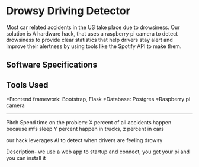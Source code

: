 # Drowsy Driving Detector

Most car related accidents in the US take place due to drowsiness.
Our solution is A hardware hack, that uses a raspberry pi camera to detect drowsiness to provide clear statistics that help drivers stay alert and improve their alertness by using tools like the Spotify API to make them. 

## Software Specifications

## Tools Used
*Frontend framework: Bootstrap, Flask
*Database: Postgres
*Raspberry pi camera 

---
Pitch 
Spend time on the problem: 
X percent of all accidents happen because mfs sleep
Y percent happen in trucks, z percent in cars 

our hack leverages AI to detect when drivers are feeling drowsy 

Description- we use a web app to startup and connect, you get your pi and you can install it 

